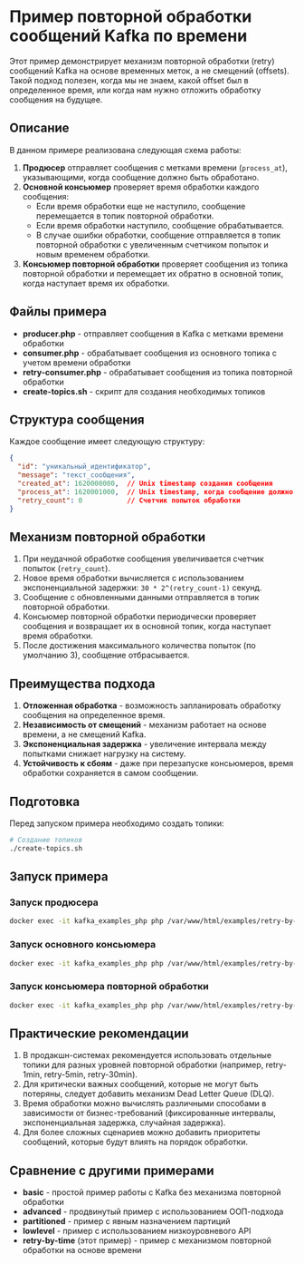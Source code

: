 # Пример повторной обработки сообщений Kafka по времени

Этот пример демонстрирует механизм повторной обработки (retry) сообщений Kafka на основе временных меток, а не смещений (offsets). Такой подход полезен, когда мы не знаем, какой offset был в определенное время, или когда нам нужно отложить обработку сообщения на будущее.

## Описание

В данном примере реализована следующая схема работы:

1. **Продюсер** отправляет сообщения с метками времени (`process_at`), указывающими, когда сообщение должно быть обработано.
2. **Основной консьюмер** проверяет время обработки каждого сообщения:
   - Если время обработки еще не наступило, сообщение перемещается в топик повторной обработки.
   - Если время обработки наступило, сообщение обрабатывается.
   - В случае ошибки обработки, сообщение отправляется в топик повторной обработки с увеличенным счетчиком попыток и новым временем обработки.
3. **Консьюмер повторной обработки** проверяет сообщения из топика повторной обработки и перемещает их обратно в основной топик, когда наступает время их обработки.

## Файлы примера

- **producer.php** - отправляет сообщения в Kafka с метками времени обработки
- **consumer.php** - обрабатывает сообщения из основного топика с учетом времени обработки
- **retry-consumer.php** - обрабатывает сообщения из топика повторной обработки
- **create-topics.sh** - скрипт для создания необходимых топиков

## Структура сообщения

Каждое сообщение имеет следующую структуру:

```json
{
  "id": "уникальный_идентификатор",
  "message": "текст_сообщения",
  "created_at": 1620000000,  // Unix timestamp создания сообщения
  "process_at": 1620001000,  // Unix timestamp, когда сообщение должно быть обработано
  "retry_count": 0           // Счетчик попыток обработки
}
```

## Механизм повторной обработки

1. При неудачной обработке сообщения увеличивается счетчик попыток (`retry_count`).
2. Новое время обработки вычисляется с использованием экспоненциальной задержки: `30 * 2^(retry_count-1)` секунд.
3. Сообщение с обновленными данными отправляется в топик повторной обработки.
4. Консьюмер повторной обработки периодически проверяет сообщения и возвращает их в основной топик, когда наступает время обработки.
5. После достижения максимального количества попыток (по умолчанию 3), сообщение отбрасывается.

## Преимущества подхода

1. **Отложенная обработка** - возможность запланировать обработку сообщения на определенное время.
2. **Независимость от смещений** - механизм работает на основе времени, а не смещений Kafka.
3. **Экспоненциальная задержка** - увеличение интервала между попытками снижает нагрузку на систему.
4. **Устойчивость к сбоям** - даже при перезапуске консьюмеров, время обработки сохраняется в самом сообщении.

## Подготовка

Перед запуском примера необходимо создать топики:

```bash
# Создание топиков
./create-topics.sh
```

## Запуск примера

### Запуск продюсера
```bash
docker exec -it kafka_examples_php php /var/www/html/examples/retry-by-time/producer.php
```

### Запуск основного консьюмера
```bash
docker exec -it kafka_examples_php php /var/www/html/examples/retry-by-time/consumer.php
```

### Запуск консьюмера повторной обработки
```bash
docker exec -it kafka_examples_php php /var/www/html/examples/retry-by-time/retry-consumer.php
```

## Практические рекомендации

1. В продакшн-системах рекомендуется использовать отдельные топики для разных уровней повторной обработки (например, retry-1min, retry-5min, retry-30min).
2. Для критически важных сообщений, которые не могут быть потеряны, следует добавить механизм Dead Letter Queue (DLQ).
3. Время обработки можно вычислять различными способами в зависимости от бизнес-требований (фиксированные интервалы, экспоненциальная задержка, случайная задержка).
4. Для более сложных сценариев можно добавить приоритеты сообщений, которые будут влиять на порядок обработки.

## Сравнение с другими примерами

- **basic** - простой пример работы с Kafka без механизма повторной обработки
- **advanced** - продвинутый пример с использованием ООП-подхода
- **partitioned** - пример с явным назначением партиций
- **lowlevel** - пример с использованием низкоуровневого API
- **retry-by-time** (этот пример) - пример с механизмом повторной обработки на основе времени

